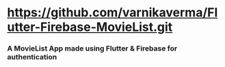 # https://github.com/varnikaverma/Flutter-Firebase-MovieList.git
### A MovieList App made using Flutter & Firebase for authentication 
